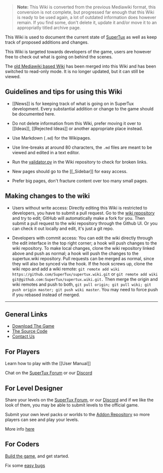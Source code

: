 > **Note:** This Wiki is converted from the previous Mediawiki format, this conversion is not
  complete, but progressed far enough that this Wiki is ready to be used again, a lot of outdated
  information does however remain. If you find some, don't delete it, update it and/or move it to
  an appropriatly titled archive page.

This Wiki is used to document the current state of [SuperTux](https://www.supertux.org) as
well as keep track of proposed additions and changes.

This Wiki is targeted towards developers of the game, users are however free to check out what
is going on behind the scenes.

The [old Mediawiki based Wiki](http://web.archive.org/web/20221204023342/supertux.lethargik.org/wiki/Main_Page) has been merged
into this Wiki and has been switched to read-only mode. It is no longer updated, but it can
still be viewed.

Guidelines and tips for using this Wiki
---------------------------------------

* [[News]] is for keeping track of what is going on in SuperTux
  development. Every substantial addition or change to the game should
  be documented here.

* Do not delete information from this Wiki, prefer moving it over to [[Ideas]],
  [[Rejected Ideas]] or another appropriate place instead.

* Use Markdown (`.md`) for the Wikipages.

* Use line-breaks at around 80 characters, the `.md` files are meant to
  be viewed and edited in a text editor.

* Run the [validator.py](https://raw.githubusercontent.com/wiki/SuperTux/supertux/validator.py)
  in the Wiki repository to check for broken links.

* New pages should go to the [[_Sidebar]] for easy access.

* Prefer big pages, don't fracture content over too many small pages.

Making changes to the wiki
--------------------------

* Users without write access: Directly editing this Wiki is restricted to developers, you have to
  submit a pull request. Go to the [wiki repository](https://github.com/SuperTux/wiki) and try to
  edit; GitHub will automatically make a fork for you. Then submit a pull request to the wiki
  repository through the Github UI. Or you can check it out locally and edit, it's just a git repo.

* Developers with commit access: You can edit the wiki directly through the edit interface in the top
  right corner; a hook will push changes to the wiki repository. To make local changes, clone the wiki
  repository linked above and push as normal; a hook will push the changes to the supertux.wiki repository.
  Pull requests can be merged as normal, since they will also be synced via the hook. If the hook screws
  up, clone the wiki repo and add a wiki remote: `git remote add wiki https://github.com/SuperTux/supertux.wiki.git`
  or `git remote add wiki git@github.com:SuperTux/supertux.wiki.git.` Then merge the origin and wiki remotes
  and push to both, `git pull origin; git pull wiki; git push origin master; git push wiki master`. You may
  need to force push if you rebased instead of merged.

---

General Links
-------------

* [Download The Game](https://supertux.org/download.html)
* [The Source Code](https://github.com/SuperTux/supertux)
* [Contact Us](https://www.supertux.org/contact.html)

For Players
-----------

Learn how to play with the [[User Manual]]

Chat on the [SuperTux Forum](http://forum.freegamedev.net/viewforum.php?f=66&sid=7d271ca537028e81027e0b3cdab4f0ca)
or our [Discord](https://discord.gg/AcvtHWz)

For Level Designer
------------------

Share your levels on the [SuperTux Forum](http://forum.freegamedev.net/viewforum.php?f=66&sid=7d271ca537028e81027e0b3cdab4f0ca),
or our [Discord](https://discord.gg/AcvtHWz) and if we like the look of them, you may be able to submit levels to the official game.

Submit your own level packs or worlds to the [Addon Repository](https://github.com/SuperTux/addons) so more players can see and play
your levels.

More info [here](https://github.com/SuperTux/supertux/wiki/Add-ons)

For Coders
-----------

[Build the game](https://github.com/SuperTux/supertux/wiki/Building), and get started.

Fix some [easy bugs](https://github.com/SuperTux/supertux/issues?q=is%3Aopen+is%3Aissue+label%3Adifficulty%3Aeasy)
